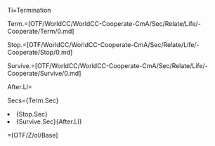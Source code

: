 Ti=Termination

Term.=[OTF/WorldCC/WorldCC-Cooperate-CmA/Sec/Relate/Life/-Cooperate/Term/0.md]

Stop.=[OTF/WorldCC/WorldCC-Cooperate-CmA/Sec/Relate/Life/-Cooperate/Stop/0.md]

Survive.=[OTF/WorldCC/WorldCC-Cooperate-CmA/Sec/Relate/Life/-Cooperate/Survive/0.md]

After.LI=</i> 

Secs={Term.Sec}<li>{Stop.Sec}<li>{Survive.Sec}{After.LI}

=[OTF/Z/ol/Base]
